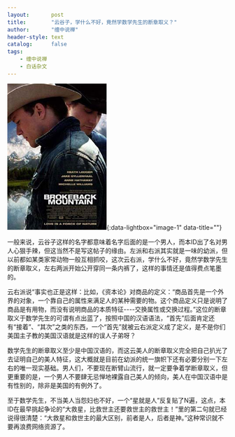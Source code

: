 ```yaml
---
layout:       post
title:        "云谷子，学什么不好，竟然学数学先生的断章取义？"
author:       "缠中说禅"
header-style: text
catalog:      false
tags:
    - 缠中说禅
    - 白话杂文
---
```


[![](/img/czsc/20060423-0147.png)](/img/czsc/20060423-0147.png){:data-lightbox="image-1" data-title=""}



一般来说，云谷子这样的名字都意味着名字后面的是一个男人，而本ID出了名对男人心狠手辣，但这当然不是写这帖子的缘由。左派和右派其实就是一味的幼派，但以前都如某类家常动物一般互相抓咬，这次云右派，学什么不好，竟然学数学先生的断章取义，左右两派开始公开穿同一条内裤了，这样的事情还是值得费点笔墨的。



云右派说“事实也正是这样：比如，《资本论》对商品的定义：“商品首先是一个外界的对象，一个靠自己的属性来满足人的某种需要的物。这个商品定义只是说明了商品是有用物，而没有说明商品的本质特征----交换属性或交换过程。”这位的断章取义于数学先生的可谓有点出蓝了，按照中国的汉语语法，“首先”后面肯定还有“接着”、“其次”之类的东西，一个“首先”就被云右派定义成了定义，是不是你们美国主子教的美国汉语就是这样的误人子弟呀？



数学先生的断章取义至少是中国汉语的，而这云美人的断章取义完全把自己扒光了去证明自己的美人特征，这大概就是目前在幼派的统一旗帜下还有必要分别一下左右的唯一现实基础。男人们，不要现在断臂山流行，就一定要争着学断章取义，但更重要的是，一个男人不要肆无忌惮地裸露自己美人的倾向，美人在中国汉语中是有性别的，除非是美国的有例外了。



至于数学先生，不当美人当怨妇也不好，一个“星就是人”反复贴了N遍，这点，本ID在最早挑起争论的“大救星，比救世主还要救世主的救世主！”里的第二句就已经说得很清楚：“大救星和救世主的最大区别，前者是人，后者是神。”这种常识就不要再浪费网络资源了。
